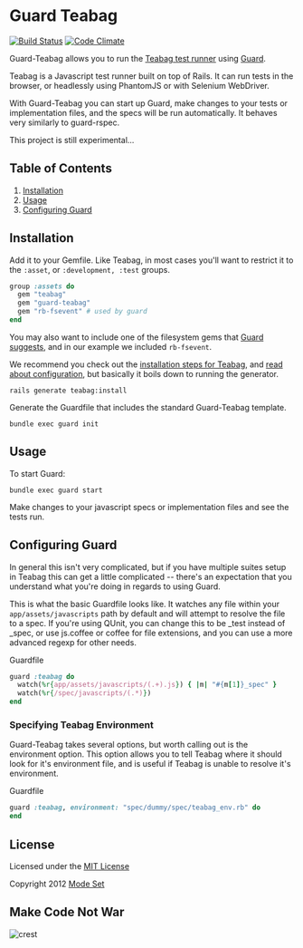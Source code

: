 Guard Teabag
============
[![Build Status](https://travis-ci.org/modeset/guard-teabag.png)](https://travis-ci.org/modeset/guard-teabag)
[![Code Climate](https://codeclimate.com/badge.png)](https://codeclimate.com/github/modeset/guard-teabag)

Guard-Teabag allows you to run the [Teabag test runner](https://github.com/modeset/teabag) using [Guard](https://github.com/guard/guard).

Teabag is a Javascript test runner built on top of Rails. It can run tests in the browser, or headlessly using PhantomJS or with Selenium WebDriver.

With Guard-Teabag you can start up Guard, make changes to your tests or implementation files, and the specs will be run automatically. It behaves very similarly to guard-rspec.

This project is still experimental...


## Table of Contents

1. [Installation](#installation)
2. [Usage](#usage)
3. [Configuring Guard](#configuring-guard)


## Installation

Add it to your Gemfile. Like Teabag, in most cases you'll want to restrict it to the `:asset`, or `:development, :test` groups.

```ruby
group :assets do
  gem "teabag"
  gem "guard-teabag"
  gem "rb-fsevent" # used by guard
end
```

You may also want to include one of the filesystem gems that [Guard suggests](https://github.com/guard/guard#efficient-filesystem-handling), and in our example we included `rb-fsevent`.

We recommend you check out the [installation steps for Teabag](https://github.com/modeset/teabag#installation), and [read about configuration](https://github.com/modeset/teabag#configuration), but basically it boils down to running the generator.

```
rails generate teabag:install
```

Generate the Guardfile that includes the standard Guard-Teabag template.

```
bundle exec guard init
```


## Usage

To start Guard:

```
bundle exec guard start
```

Make changes to your javascript specs or implementation files and see the tests run.


## Configuring Guard

In general this isn't very complicated, but if you have multiple suites setup in Teabag this can get a little complicated -- there's an expectation that you understand what you're doing in regards to using Guard.

This is what the basic Guardfile looks like. It watches any file within your `app/assets/javascripts` path by default and will attempt to resolve the file to a spec. If you're using QUnit, you can change this to be _test instead of _spec, or use js.coffee or coffee for file extensions, and you can use a more advanced regexp for other needs.

Guardfile
```ruby
guard :teabag do
  watch(%r{app/assets/javascripts/(.+).js}) { |m| "#{m[1]}_spec" }
  watch(%r{/spec/javascripts/(.*)})
end
```

### Specifying Teabag Environment

Guard-Teabag takes several options, but worth calling out is the environment option. This option allows you to tell Teabag where it should look for it's environment file, and is useful if Teabag is unable to resolve it's environment.

Guardfile
```ruby
guard :teabag, environment: "spec/dummy/spec/teabag_env.rb" do
end
```


## License

Licensed under the [MIT License](http://creativecommons.org/licenses/MIT/)

Copyright 2012 [Mode Set](https://github.com/modeset)


## Make Code Not War
![crest](https://secure.gravatar.com/avatar/aa8ea677b07f626479fd280049b0e19f?s=75)

